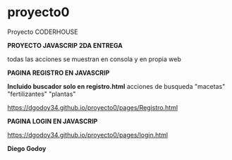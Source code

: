 # proyecto0 #

Proyecto CODERHOUSE

**PROYECTO JAVASCRIP
   2DA ENTREGA**

   todas las acciones se muestran en consola y en propia web
   
**PAGINA REGISTRO EN JAVASCRIP**

**Incluido buscador solo en registro.html**
acciones de busqueda "macetas" "fertilizantes" "plantas"


https://dgodoy34.github.io/proyecto0/pages/Registro.html

**PAGINA LOGIN EN JAVASCRIP**

https://dgodoy34.github.io/proyecto0/pages/login.html

**Diego Godoy**
